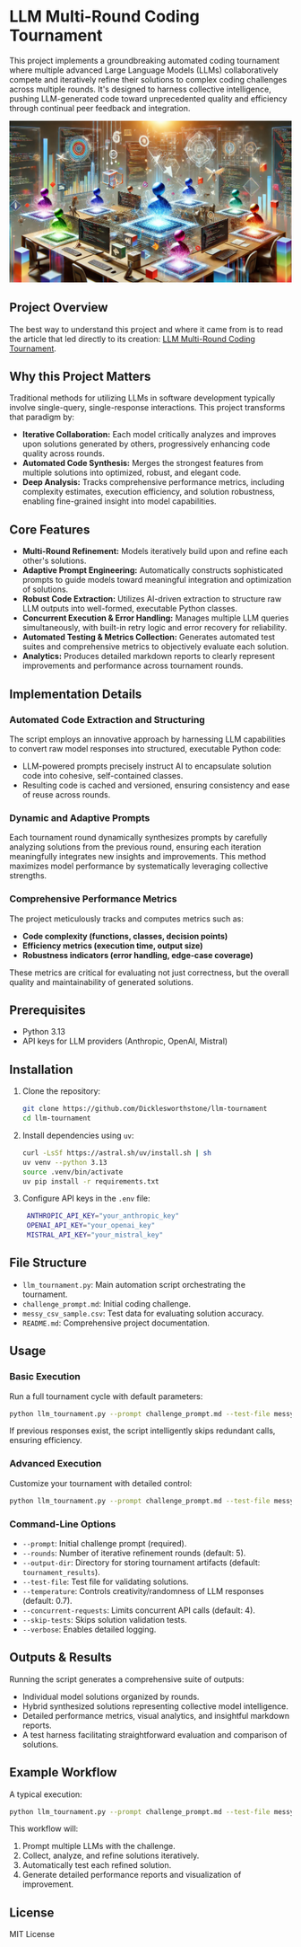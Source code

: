 # LLM Multi-Round Coding Tournament

This project implements a groundbreaking automated coding tournament where multiple advanced Large Language Models (LLMs) collaboratively compete and iteratively refine their solutions to complex coding challenges across multiple rounds. It's designed to harness collective intelligence, pushing LLM-generated code toward unprecedented quality and efficiency through continual peer feedback and integration.

![LLM Tournament](https://raw.githubusercontent.com/Dicklesworthstone/llm-tournament/refs/heads/main/llm-tournament.webp)

## Project Overview

The best way to understand this project and where it came from is to read the article that led directly to its creation: [LLM Multi-Round Coding Tournament](https://github.com/Dicklesworthstone/llm_multi_round_coding_tournament).

## Why this Project Matters

Traditional methods for utilizing LLMs in software development typically involve single-query, single-response interactions. This project transforms that paradigm by:

- **Iterative Collaboration:** Each model critically analyzes and improves upon solutions generated by others, progressively enhancing code quality across rounds.
- **Automated Code Synthesis:** Merges the strongest features from multiple solutions into optimized, robust, and elegant code.
- **Deep Analysis:** Tracks comprehensive performance metrics, including complexity estimates, execution efficiency, and solution robustness, enabling fine-grained insight into model capabilities.

## Core Features

- **Multi-Round Refinement:** Models iteratively build upon and refine each other's solutions.
- **Adaptive Prompt Engineering:** Automatically constructs sophisticated prompts to guide models toward meaningful integration and optimization of solutions.
- **Robust Code Extraction:** Utilizes AI-driven extraction to structure raw LLM outputs into well-formed, executable Python classes.
- **Concurrent Execution & Error Handling:** Manages multiple LLM queries simultaneously, with built-in retry logic and error recovery for reliability.
- **Automated Testing & Metrics Collection:** Generates automated test suites and comprehensive metrics to objectively evaluate each solution.
- **Analytics:** Produces detailed markdown reports to clearly represent improvements and performance across tournament rounds.

## Implementation Details

### Automated Code Extraction and Structuring

The script employs an innovative approach by harnessing LLM capabilities to convert raw model responses into structured, executable Python code:

- LLM-powered prompts precisely instruct AI to encapsulate solution code into cohesive, self-contained classes.
- Resulting code is cached and versioned, ensuring consistency and ease of reuse across rounds.

### Dynamic and Adaptive Prompts

Each tournament round dynamically synthesizes prompts by carefully analyzing solutions from the previous round, ensuring each iteration meaningfully integrates new insights and improvements. This method maximizes model performance by systematically leveraging collective strengths.

### Comprehensive Performance Metrics

The project meticulously tracks and computes metrics such as:

- **Code complexity (functions, classes, decision points)**
- **Efficiency metrics (execution time, output size)**
- **Robustness indicators (error handling, edge-case coverage)**

These metrics are critical for evaluating not just correctness, but the overall quality and maintainability of generated solutions.

## Prerequisites

- Python 3.13
- API keys for LLM providers (Anthropic, OpenAI, Mistral)

## Installation

1. Clone the repository:

   ```bash
   git clone https://github.com/Dicklesworthstone/llm-tournament
   cd llm-tournament
   ```

2. Install dependencies using `uv`:

   ```bash
   curl -LsSf https://astral.sh/uv/install.sh | sh
   uv venv --python 3.13
   source .venv/bin/activate
   uv pip install -r requirements.txt
   ```

3. Configure API keys in the `.env` file:

   ```bash
    ANTHROPIC_API_KEY="your_anthropic_key"
    OPENAI_API_KEY="your_openai_key"
    MISTRAL_API_KEY="your_mistral_key"
   ```

## File Structure

- `llm_tournament.py`: Main automation script orchestrating the tournament.
- `challenge_prompt.md`: Initial coding challenge.
- `messy_csv_sample.csv`: Test data for evaluating solution accuracy.
- `README.md`: Comprehensive project documentation.

## Usage

### Basic Execution

Run a full tournament cycle with default parameters:

```bash
python llm_tournament.py --prompt challenge_prompt.md --test-file messy_csv_sample.csv
```

If previous responses exist, the script intelligently skips redundant calls, ensuring efficiency.

### Advanced Execution

Customize your tournament with detailed control:

```bash
python llm_tournament.py --prompt challenge_prompt.md --test-file messy_csv_sample.csv --rounds 3 --temperature 0.8 --concurrent-requests 4 --verbose
```

### Command-Line Options

- `--prompt`: Initial challenge prompt (required).
- `--rounds`: Number of iterative refinement rounds (default: 5).
- `--output-dir`: Directory for storing tournament artifacts (default: `tournament_results`).
- `--test-file`: Test file for validating solutions.
- `--temperature`: Controls creativity/randomness of LLM responses (default: 0.7).
- `--concurrent-requests`: Limits concurrent API calls (default: 4).
- `--skip-tests`: Skips solution validation tests.
- `--verbose`: Enables detailed logging.

## Outputs & Results

Running the script generates a comprehensive suite of outputs:

- Individual model solutions organized by rounds.
- Hybrid synthesized solutions representing collective model intelligence.
- Detailed performance metrics, visual analytics, and insightful markdown reports.
- A test harness facilitating straightforward evaluation and comparison of solutions.

## Example Workflow

A typical execution:

```bash
python llm_tournament.py --prompt challenge_prompt.md --test-file messy_csv_sample.csv --rounds 3
```

This workflow will:

1. Prompt multiple LLMs with the challenge.
2. Collect, analyze, and refine solutions iteratively.
3. Automatically test each refined solution.
4. Generate detailed performance reports and visualization of improvement.

## License

MIT License
